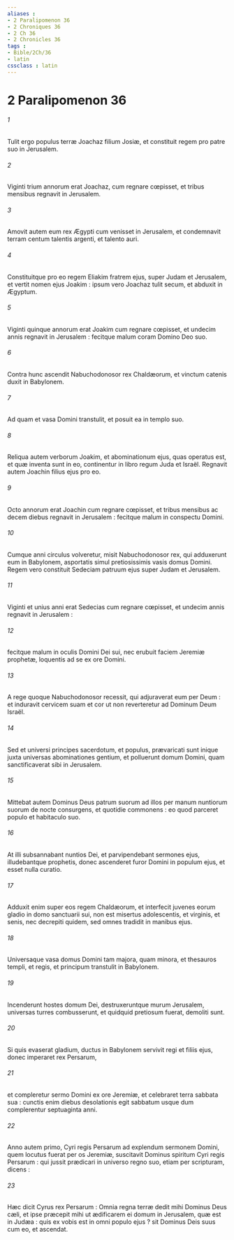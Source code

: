 ```yaml
---
aliases : 
- 2 Paralipomenon 36
- 2 Chroniques 36
- 2 Ch 36
- 2 Chronicles 36
tags : 
- Bible/2Ch/36
- latin
cssclass : latin
---
```


# 2 Paralipomenon 36

###### 1
Tulit ergo populus terræ Joachaz filium Josiæ, et constituit regem pro patre suo in Jerusalem.
###### 2
Viginti trium annorum erat Joachaz, cum regnare cœpisset, et tribus mensibus regnavit in Jerusalem.
###### 3
Amovit autem eum rex Ægypti cum venisset in Jerusalem, et condemnavit terram centum talentis argenti, et talento auri.
###### 4
Constituitque pro eo regem Eliakim fratrem ejus, super Judam et Jerusalem, et vertit nomen ejus Joakim : ipsum vero Joachaz tulit secum, et abduxit in Ægyptum.
###### 5
Viginti quinque annorum erat Joakim cum regnare cœpisset, et undecim annis regnavit in Jerusalem : fecitque malum coram Domino Deo suo.
###### 6
Contra hunc ascendit Nabuchodonosor rex Chaldæorum, et vinctum catenis duxit in Babylonem.
###### 7
Ad quam et vasa Domini transtulit, et posuit ea in templo suo.
###### 8
Reliqua autem verborum Joakim, et abominationum ejus, quas operatus est, et quæ inventa sunt in eo, continentur in libro regum Juda et Israël. Regnavit autem Joachin filius ejus pro eo.
###### 9
Octo annorum erat Joachin cum regnare cœpisset, et tribus mensibus ac decem diebus regnavit in Jerusalem : fecitque malum in conspectu Domini.
###### 10
Cumque anni circulus volveretur, misit Nabuchodonosor rex, qui adduxerunt eum in Babylonem, asportatis simul pretiosissimis vasis domus Domini. Regem vero constituit Sedeciam patruum ejus super Judam et Jerusalem.
###### 11
Viginti et unius anni erat Sedecias cum regnare cœpisset, et undecim annis regnavit in Jerusalem :
###### 12
fecitque malum in oculis Domini Dei sui, nec erubuit faciem Jeremiæ prophetæ, loquentis ad se ex ore Domini.
###### 13
A rege quoque Nabuchodonosor recessit, qui adjuraverat eum per Deum : et induravit cervicem suam et cor ut non reverteretur ad Dominum Deum Israël.
###### 14
Sed et universi principes sacerdotum, et populus, prævaricati sunt inique juxta universas abominationes gentium, et polluerunt domum Domini, quam sanctificaverat sibi in Jerusalem.
###### 15
Mittebat autem Dominus Deus patrum suorum ad illos per manum nuntiorum suorum de nocte consurgens, et quotidie commonens : eo quod parceret populo et habitaculo suo.
###### 16
At illi subsannabant nuntios Dei, et parvipendebant sermones ejus, illudebantque prophetis, donec ascenderet furor Domini in populum ejus, et esset nulla curatio.
###### 17
Adduxit enim super eos regem Chaldæorum, et interfecit juvenes eorum gladio in domo sanctuarii sui, non est misertus adolescentis, et virginis, et senis, nec decrepiti quidem, sed omnes tradidit in manibus ejus.
###### 18
Universaque vasa domus Domini tam majora, quam minora, et thesauros templi, et regis, et principum transtulit in Babylonem.
###### 19
Incenderunt hostes domum Dei, destruxeruntque murum Jerusalem, universas turres combusserunt, et quidquid pretiosum fuerat, demoliti sunt.
###### 20
Si quis evaserat gladium, ductus in Babylonem servivit regi et filiis ejus, donec imperaret rex Persarum,
###### 21
et compleretur sermo Domini ex ore Jeremiæ, et celebraret terra sabbata sua : cunctis enim diebus desolationis egit sabbatum usque dum complerentur septuaginta anni.
###### 22
Anno autem primo, Cyri regis Persarum ad explendum sermonem Domini, quem locutus fuerat per os Jeremiæ, suscitavit Dominus spiritum Cyri regis Persarum : qui jussit prædicari in universo regno suo, etiam per scripturam, dicens :
###### 23
Hæc dicit Cyrus rex Persarum : Omnia regna terræ dedit mihi Dominus Deus cæli, et ipse præcepit mihi ut ædificarem ei domum in Jerusalem, quæ est in Judæa : quis ex vobis est in omni populo ejus ? sit Dominus Deis suus cum eo, et ascendat.
